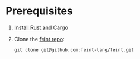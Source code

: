 # Prerequisites

1. [Install Rust and Cargo]
 
2. Clone the [feint repo]:

       git clone git@github.com:feint-lang/feint.git

[Install Rust and Cargo]: https://doc.rust-lang.org/book/ch01-01-installation.html
[feint repo]: https://github.com/feint-lang/feint
